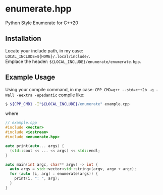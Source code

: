 # enumerate.hpp
Python Style Enumerate for C++20

## Installation
Locate your include path, in my case: `LOCAL_INCLUDE=${HOME}/.local/include/`.  
Emplace the header: `${LOCAL_INCLUDE}/enumerate/enumerate.hpp`.

## Example Usage
Using your compile command, in my case: `CPP_CMD=g++ --std=c++2b -g -Wall -Wextra -Wpedantic` compile like:
```bash
$ ${CPP_CMD} -I"${LOCAL_INCLUDE}/enumerate" example.cpp
```
where
```C++
// example.cpp
#include <vector>
#include <iostream>
#include <enumerate.hpp>

auto print(auto... args) {
  (std::cout << ... << args) << std::endl;
}

auto main(int argc, char** argv) -> int {
  auto args = std::vector<std::string>(argv, argv + argc);
  for (auto [i, arg] : enumerate(args)) {
    print(i, ": ", arg);
  }
}
```
